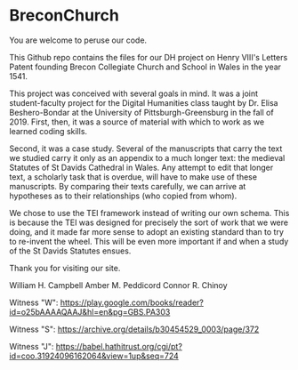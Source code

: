 # BreconChurch

You are welcome to peruse our code.

This Github repo contains the files for our DH project on Henry VIII's Letters Patent founding Brecon Collegiate Church and School in Wales in the year 1541.

This project was conceived with several goals in mind. It was a joint student-faculty project for the Digital Humanities class taught by Dr. Elisa Beshero-Bondar at the University of Pittsburgh-Greensburg in the fall of 2019. First, then, it was a source of material with which to work as we learned coding skills.

Second, it was a case study. Several of the manuscripts that carry the text we studied carry it only as an appendix to a much longer text: the medieval Statutes of St Davids Cathedral in Wales. Any attempt to edit that longer text, a scholarly task that is overdue, will have to make use of these manuscripts. By comparing their texts carefully, we can arrive at hypotheses as to their relationships (who copied from whom).

We chose to use the TEI framework instead of writing our own schema. This is because the TEI was designed for precisely the sort of work that we were doing, and it made far more sense to adopt an existing standard than to try to re-invent the wheel. This will be even more important if and when a study of the St Davids Statutes ensues.

Thank you for visiting our site.

William H. Campbell
Amber M. Peddicord
Connor R. Chinoy

Witness "W": https://play.google.com/books/reader?id=o25bAAAAQAAJ&hl=en&pg=GBS.PA303

Witness "S": https://archive.org/details/b30454529_0003/page/372

Witness "J": https://babel.hathitrust.org/cgi/pt?id=coo.31924096162064&view=1up&seq=724

